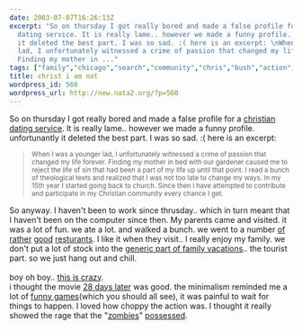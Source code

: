 ```yaml
---
date: 2003-07-07T16:26:13Z
excerpt: "So on thursday I got really bored and made a false profile for a christian
  dating service. It is really lame.. however we made a funny profile. unfortunantly
  it deleted the best part. I was so sad. :( here is an excerpt: \nWhen I was a younger
  lad, I unfortunately witnessed a crime of passion that changed my life forever.
  Finding my mother in ..."
tags: ["family","chicago","search","community","chris","bush","action","vacation","games","hong","restaurant"]
title: christ i am not
wordpress_id: 560
wordpress_url: http://new.nata2.org/?p=560
---
```


So on thursday I got really bored and made a false profile for a <a href="http://bigchurch.com">christian dating service</a>. It is really lame.. however we made a funny profile. unfortunantly it deleted the best part. I was so sad. :( here is an excerpt: <blockquote><small>
When I was a younger lad, I unfortunately witnessed a crime of passion that changed my life forever. Finding my mother in bed with our gardener caused me to reject the life of sin that had been a part of my life up until that point. I read a bunch of theological texts and realized that I was not too late to change my ways. In my 15th year I started going back to church. Since then I have attempted to contribute and participate in my Christian community every chance I get.
</small></blockquote>
So anyway. I haven't been to work since thrusday.. which in turn meant that I haven't been on the computer since then. My parents came and visited. it was a lot of fun. we ate a lot. and walked a bunch. we went to a number <a href="http://www.bin36.com/">of</a> <a href="http://www.veggiediner.com/">rather</a> <a href="http://www.masrestaurant.com/">good</a> <a href="http://www.smithandwollensky.com/">resturants</a>. I like it when they visit.. I really enjoy my family. we don't put a lot of stock into the <a href="http://www.tastesofchicago.com/">generic part of family vacations</a>.. the tourist part. so we just hang out and chill.  <br/><br/>boy oh boy.. <a href="http://www.babyink.com/">this is crazy</a>. <br/>i thought the movie <a href="http://www2.foxsearchlight.com/28dayslater/">28 days later</a> was good. the minimalism reminded me a lot of <a href="http://www.amazon.com/exec/obidos/ASIN/6305228876/nata2productions">funny games</a>(which you should all see), it was painful to wait for things to happen. I loved how choppy the action was. I thought it really showed the rage that the "<a href="http://la.cacophony.org/zombies-gore4.jpg">zombies</a>" <a href="http://bushong.net/pics/photos/pets/kirby/possessed-kitty.jpg">possessed</a>.
